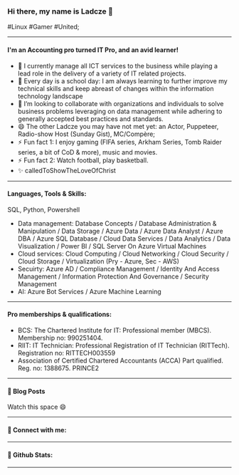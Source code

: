 ### Hi there, my name is Ladcze 👋
#Linux #Gamer #United;

--------------------------------------------------------------------------------------------------------

#### I'm an Accounting pro turned IT Pro, and an avid learner!


- 🔭 I currently manage all ICT services to the business while playing a lead role in the delivery of a variety of IT related projects.
- 🌱 Every day is a school day: I am always learning to further improve my technical skills and keep abreast of changes within the information technology landscape <!-- Check https://www.indeed.com/career-advice/career-development/keeping-up-with-technology -->
- 👯 I’m looking to collaborate with organizations and individuals to solve business problems leveraging on data management while adhering to generally accepted best practices and standards. 
- 😄 The other Ladcze you may have not met yet: an Actor, Puppeteer, Radio-show Host (Sunday Gist), MC/Compère;  
- ⚡ Fun fact 1: I enjoy gaming (FIFA series, Arkham Series, Tomb Raider series, a bit of CoD & more), music and movies. 
- ⚡ Fun fact 2: Watch football, play basketball. 
- ✨ calledToShowTheLoveOfChrist


--------------------------------------------------------------------------------------------------------

#### Languages, Tools & Skills: 
SQL, Python, Powershell

- Data management: Database Concepts / Database Administration & Manipulation / Data Storage / Azure Data / Azure Data Analyst / Azure DBA / Azure SQL Database / 
  Cloud Data Services / Data Analytics / Data Visualization / Power BI / SQL Server On Azure Virtual Machines
- Cloud services:  Cloud Computing / Cloud Networking / Cloud Security / Cloud Storage / Virtualization (Pry - Azure, Sec - AWS)
- Secuirty: Azure AD / Compliance Management / Identity And Access Management / Information Protection And Governance / Security Management
- AI: Azure Bot Services / Azure Machine Learning

--------------------------------------------------------------------------------------------------------

#### Pro memberships & qualifications: 
- BCS: The Chartered Institute for IT: Professional member (MBCS). Membership no: 990251404.
- RIIT: IT Technician: Professional Registration of IT Technician (RITTech). Registration no: RITTECH003559
- Association of Certified Chartered Accountants (ACCA) Part qualified. Reg. no: 1388675. 
PRINCE2 


--------------------------------------------------------------------------------------------------------

#### 📕 Blog Posts
Watch this space 😄

--------------------------------------------------------------------------------------------------------

#### 💬 Connect with me:
<!-- 
[Twitter logo]@orimsway2cool
https://twitter.com/orimsway2cool | https://uk.linkedin.com/
@orimsway2cool 
-->

--------------------------------------------------------------------------------------------------------

#### 👯 Github Stats:
<!--
https://github.com/ladcze/github-readme-stats
-->

--------------------------------------------------------------------------------------------------------

<!--
**Ladcze/Ladcze** is a ✨ _special_ ✨ repository because its `README.md` (this file) appears on your GitHub profile.

Here are some ideas to get you started:

- 🔭 I’m currently working on ...
- 🌱 I’m currently learning ...
- 👯 I’m looking to collaborate on ...
- 🤔 I’m looking for help with ...
- 💬 Ask me about ...
- 📫 How to reach me: ...
- 😄 Pronouns: ...
- ⚡ Fun fact: ...
-->
